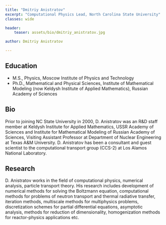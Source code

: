 ```yaml
---
title: "Dmitriy Anistratov"
excerpt: "Computational Physics Lead, North Carolina State University"
classes: wide

header:
    teaser: assets/bio/dmitriy_anistratov.jpg

author: Dmitriy Anistratov

---
```

## Education
* M.S., Physics, Moscow Institute of Physics and Technology
* Ph.D., Mathematical and Physical Sciences, Institute of Mathematical Modeling (now Keldysh Institute of Applied Mathematics), Russian Academy of Sciences

## Bio
Prior to joining NC State University in 2000, D. Anistratov was an R&D staff member at Keldysh Institute for Applied Mathematics, USSR Academy of Sciences and Institute for Mathematical Modeling of Russian Academy of Sciences, Visiting Assistant Professor at  Department of Nuclear Engineering at Texas A&M University. D. Anistratov has been a consultant and guest scientist to the computational transport group (CCS-2) at Los Alamos National Laboratory. 


## Research
D. Anistratov works in the field of computational physics, numerical analysis, particle transport theory. His research includes development of numerical methods for solving the Boltzmann equation, computational methods for problems of neutron transport and thermal radiative transfer, iteration methods, multiscale methods for multiphysics problems, discretization schemes for partial differential equations, asymptotic analysis, methods for reduction of dimensionality, homogenization methods for reactor-physics applications etc.

